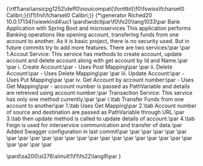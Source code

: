 {\rtf1\ansi\ansicpg1252\deff0\nouicompat{\fonttbl{\f0\fswiss\fcharset0 Calibri;}{\f1\fnil\fcharset0 Calibri;}}
{\*\generator Riched20 10.0.17134}\viewkind4\uc1 
\pard\widctlpar\f0\fs20\lang1033\par
Bank Application with Spring Boot and microservices This application performs Banking operations like opening account, transfering funds from one account to another. As it is basic project, there is no security used. But in future commits try to add more features. There are two services:\par
\par
1.Accout Service: This service has methods to create account, update account and delete account along with get account by Id and Name.\par
\par
 i. Create Account:\par
    - Uses Post Mapping\par
 \par
 ii. Delete Account:\par
     - Uses Delete Mapping\par
 \par
 iii. Update Account:\par
     - Uses Put Mapping\par
 \par
 iv. Get Account by account number:\par
     - Uses Get Mapping\par
     - account number is passed as PathVariable and details are retreived using account number.\par
Transaction Service: This service has only one method currently.\par
\par
 i.\tab Transfer Funds from one account to another\par
     1.\tab Uses Get Mapping\par
     2.\tab Account number of source and destination are passed as PathVariable through URL.\par
     3.\tab then update method is called to update details of account.\par
     4.\tab Feign is used for interservice communication and transfer of data.\par
Added Swagger configuration in last commit\par
\par
\par
\par
\par
\par
\par
\par
\par
\par
\par
\par
\par
\par
\par
\par
\par
\par
\par
\par
\par
\par
\par
\par
\par
\par

\pard\sa200\sl276\slmult1\f1\fs22\lang9\par
}
 